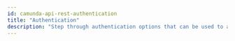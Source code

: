 ```yaml
---
id: camunda-api-rest-authentication
title: "Authentication"
description: "Step through authentication options that can be used to access Camunda 8 REST API."
---
```

